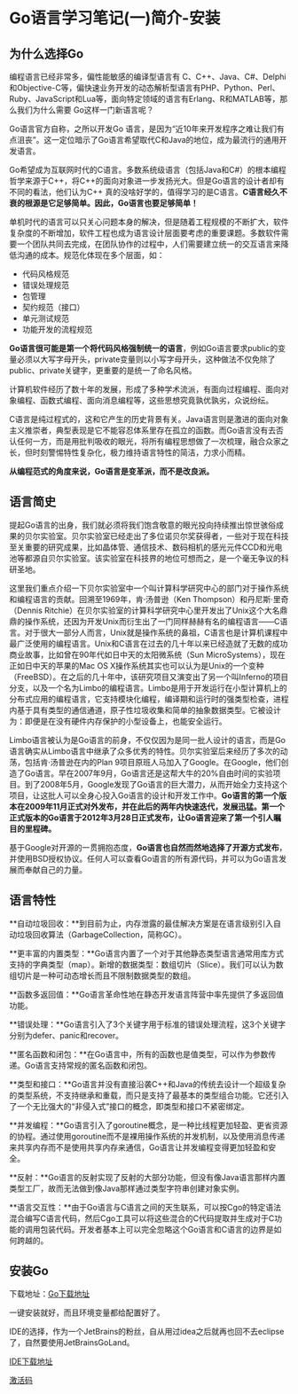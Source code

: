 ﻿---
sort: 1
---
# Go语言学习笔记(一)简介-安装

## 为什么选择Go

编程语言已经非常多，偏性能敏感的编译型语言有 C、C++、Java、C#、Delphi和Objective-C等，偏快速业务开发的动态解析型语言有PHP、Python、Perl、Ruby、JavaScript和Lua等，面向特定领域的语言有Erlang、R和MATLAB等，那么我们为什么需要 Go这样一门新语言呢？

Go语言官方自称，之所以开发Go 语言，是因为“近10年来开发程序之难让我们有点沮丧”。这一定位暗示了Go语言希望取代C和Java的地位，成为最流行的通用开发语言。

Go希望成为互联网时代的C语言。多数系统级语言（包括Java和C#）的根本编程哲学来源于C++，将C++的面向对象进一步发扬光大。但是Go语言的设计者却有不同的看法，他们认为C++ 真的没啥好学的，值得学习的是C语言。**C语言经久不衰的根源是它足够简单。因此，Go语言也要足够简单！**

单机时代的语言可以只关心问题本身的解决，但是随着工程规模的不断扩大，软件复杂度的不断增加，软件工程也成为语言设计层面要考虑的重要课题。多数软件需要一个团队共同去完成，在团队协作的过程中，人们需要建立统一的交互语言来降低沟通的成本。规范化体现在多个层面，如：

-   代码风格规范
-   错误处理规范
-   包管理
-   契约规范（接口）
-   单元测试规范
-   功能开发的流程规范

**Go语言很可能是第一个将代码风格强制统一的语言**，例如Go语言要求public的变量必须以大写字母开头，private变量则以小写字母开头，这种做法不仅免除了public、private关键字，更重要的是统一了命名风格。

计算机软件经历了数十年的发展，形成了多种学术流派，有面向过程编程、面向对象编程、函数式编程、面向消息编程等，这些思想究竟孰优孰劣，众说纷纭。

C语言是纯过程式的，这和它产生的历史背景有关。Java语言则是激进的面向对象主义推崇者，典型表现是它不能容忍体系里存在孤立的函数。而Go语言没有去否认任何一方，而是用批判吸收的眼光，将所有编程思想做了一次梳理，融合众家之长，但时刻警惕特性复杂化，极力维持语言特性的简洁，力求小而精。

**从编程范式的角度来说，Go语言是变革派，而不是改良派。**

## 语言简史

提起Go语言的出身，我们就必须将我们饱含敬意的眼光投向持续推出惊世骇俗成果的贝尔实验室。贝尔实验室已经走出了多位诺贝尔奖获得者，一些对于现在科技至关重要的研究成果，比如晶体管、通信技术、数码相机的感光元件CCD和光电池等都源自贝尔实验室。该实验室在科技界的地位可想而之，是一个毫无争议的科研圣地。

这里我们重点介绍一下贝尔实验室中一个叫计算科学研究中心的部门对于操作系统和编程语言的贡献。回溯至1969年，肯·汤普逊（Ken Thompson）和丹尼斯·里奇（Dennis Ritchie）在贝尔实验室的计算科学研究中心里开发出了Unix这个大名鼎鼎的操作系统，还因为开发Unix而衍生出了一门同样赫赫有名的编程语言——C语言。对于很大一部分人而言，Unix就是操作系统的鼻祖，C语言也是计算机课程中最广泛使用的编程语言。Unix和C语言在过去的几十年以来已经造就了无数的成功商业故事，比如曾在90年代如日中天的太阳微系统（Sun MicroSystems），现在正如日中天的苹果的Mac OS X操作系统其实也可以认为是Unix的一个变种（FreeBSD）。在之后的几十年中，该研究项目又演变出了另一个叫Inferno的项目分支，以及一个名为Limbo的编程语言。Limbo是用于开发运行在小型计算机上的分布式应用的编程语言，它支持模块化编程，编译期和运行时的强类型检查，进程内基于具有类型的通信通道，原子性垃圾收集和简单的抽象数据类型。它被设计为：即便是在没有硬件内存保护的小型设备上，也能安全运行。

Limbo语言被认为是Go语言的前身，不仅仅因为是同一批人设计的语言，而是Go语言确实从Limbo语言中继承了众多优秀的特性。贝尔实验室后来经历了多次的动荡，包括肯·汤普逊在内的Plan 9项目原班人马加入了Google。在Google，他们创造了Go语言。早在2007年9月，Go语言还是这帮大牛的20%自由时间的实验项目。到了2008年5月，Google发现了Go语言的巨大潜力，从而开始全力支持这个项目，让这批人可以全身心投入Go语言的设计和开发工作中。**Go语言的第一个版本在2009年11月正式对外发布，并在此后的两年内快速迭代，发展迅猛。第一个正式版本的Go语言于2012年3月28日正式发布，让Go语言迎来了第一个引人瞩目的里程碑。**

基于Google对开源的一贯拥抱态度，**Go语言也自然而然地选择了开源方式发布**，并使用BSD授权协议。任何人可以查看Go语言的所有源代码，并可以为Go语言发展而奉献自己的力量。

## 语言特性

**自动垃圾回收：**到目前为止，内存泄露的最佳解决方案是在语言级别引入自动垃圾回收算法（GarbageCollection，简称GC）。

**更丰富的内置类型：**Go语言内置了一个对于其他静态类型语言通常用库方式支持的字典类型（map）。新增的数据类型：数组切片（Slice）。我们可以认为数组切片是一种可动态增长而且不限制数据类型的数组。

**函数多返回值：**Go语言革命性地在静态开发语言阵营中率先提供了多返回值功能。

**错误处理：**Go语言引入了3个关键字用于标准的错误处理流程，这3个关键字分别为defer、panic和recover。

**匿名函数和闭包：**在Go语言中，所有的函数也是值类型，可以作为参数传递。Go语言支持常规的匿名函数和闭包。

**类型和接口：**Go语言并没有直接沿袭C++和Java的传统去设计一个超级复杂的类型系统，不支持继承和重载，而只是支持了最基本的类型组合功能。它还引入了一个无比强大的“非侵入式”接口的概念，即类型和接口不紧密绑定。

**并发编程：**Go语言引入了goroutine概念，是一种比线程更加轻盈、更省资源的协程。通过使用goroutine而不是裸用操作系统的并发机制，以及使用消息传递来共享内存而不是使用共享内存来通信，Go语言让并发编程变得更加轻盈和安全。

**反射：**Go语言的反射实现了反射的大部分功能，但没有像Java语言那样内置类型工厂，故而无法做到像Java那样通过类型字符串创建对象实例。

**语言交互性：**由于Go语言与C语言之间的天生联系，可以按Cgo的特定语法混合编写C语言代码，然后Cgo工具可以将这些混合的C代码提取并生成对于C功能的调用包装代码。开发者基本上可以完全忽略这个Go语言和C语言的边界是如何跨越的。

## 安装Go

下载地址：[Go下载地址](https://golang.org/dl/)

一键安装就好，而且环境变量都给配置好了。

IDE的选择，作为一个JetBrains的粉丝，自从用过idea之后就再也回不去eclipse了，自然要使用JetBrainsGoLand。

[IDE下载地址](https://www.jetbrains.com/go/download/#section=windows)

[激活码](https://www.cnblogs.com/aomi/p/8288137.html)
